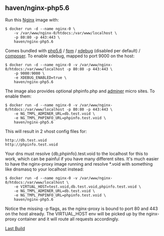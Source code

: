 ## haven/nginx-php5.6

Run this [Nginx][] image with:

    $ docker run -d --name nginx-0 \
        -v /var/www/nginx-0/htdocs:/var/www/localhost \
        -p 80:80 -p 443:443 \
        haven/nginx-php5.6

Comes bundled with [php5.6][PHP] / [fpm][FPM] / [xdebug][] (disabled per default) / [composer][].
To enable xdebug, mapped to port 9000 on the host:

    $ docker run -d --name nginx-0 -v /var/www/nginx-0/htdocs:/var/www/localhost -p 80:80 -p 443:443 \
        -p 9000:9000 \
        -e XDEBUG_ENABLED=true \
        haven/nginx-php5.6

The image also provides optional phpinfo.php and [adminer][] micro sites. To enable them:

    $ docker run -d --name nginx-0 -v /var/www/nginx-0/htdocs:/var/www/localhost -p 80:80 -p 443:443 \
        -e NG_TMPL_ADMINER_URL=db.test.void \
        -e NG_TMPL_PHPINFO_URL=phpinfo.test.void \
        haven/nginx-php5.6

This will result in 2 vhost config files for:

    http://db.test.void
    http://phpinfo.test.void

Your dns must resolve {db,phpinfo}.test.void to the localhost for this to work, which can be painful if you have many different sites.
It's much easier to have the nginx-proxy image running and resolve *.void with something like dnsmasq to your localhost instead:

    $ docker run -d --name nginx-0 -v /var/www/nginx-0/htdocs:/var/www/localhost \
        -e VIRTUAL_HOST=test.void,db.test.void,phpinfo.test.void \
        -e NG_TMPL_ADMINER_URL=db.test.void \
        -e NG_TMPL_PHPINFO_URL=phpinfo.test.void \
        haven/nginx-php5.6

Notice the missing -p flags, as the nginx-proxy is bound to port 80 and 443 on the host already. The VIRTUAL_HOST env will be
picked up by the nginx-proxy container and it will route all requests accordingly.

[Last Build][packages]

[Nginx]: http://nginx.org/
[PHP]: http://php.org/
[FPM]: http://php-fpm.org/
[xdebug]: http://xdebug.org/
[adminer]: http://www.adminer.org/en/
[composer]: https://getcomposer.org/
[packages]: PACKAGES.md
